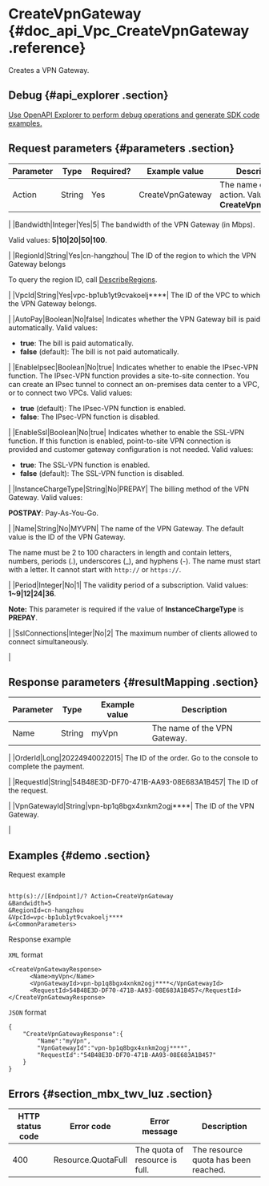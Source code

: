 # CreateVpnGateway {#doc_api_Vpc_CreateVpnGateway .reference}

Creates a VPN Gateway.

## Debug {#api_explorer .section}

[Use OpenAPI Explorer to perform debug operations and generate SDK code examples.](https://api.aliyun.com/#product=Vpc&api=CreateVpnGateway&type=RPC&version=2016-04-28)

## Request parameters {#parameters .section}

|Parameter|Type|Required?|Example value|Description|
|---------|----|---------|-------------|-----------|
|Action|String|Yes|CreateVpnGateway| The name of this action. Value: **CreateVpnGateway**.

 |
|Bandwidth|Integer|Yes|5| The bandwidth of the VPN Gateway \(in Mbps\).

 Valid values: **5|10|20|50|100**.

 |
|RegionId|String|Yes|cn-hangzhou| The ID of the region to which the VPN Gateway belongs

 To query the region ID, call [DescribeRegions](~~36063~~).

 |
|VpcId|String|Yes|vpc-bp1ub1yt9cvakoelj\*\*\*\*| The ID of the VPC to which the VPN Gateway belongs.

 |
|AutoPay|Boolean|No|false| Indicates whether the VPN Gateway bill is paid automatically. Valid values:

 -   **true**: The bill is paid automatically.
-   **false** \(default\): The bill is not paid automatically.

 |
|EnableIpsec|Boolean|No|true| Indicates whether to enable the IPsec-VPN function. The IPsec-VPN function provides a site-to-site connection. You can create an IPsec tunnel to connect an on-premises data center to a VPC, or to connect two VPCs. Valid values:

 -   **true** \(default\): The IPsec-VPN function is enabled.
-   **false**: The IPsec-VPN function is disabled.

 |
|EnableSsl|Boolean|No|true| Indicates whether to enable the SSL-VPN function. If this function is enabled, point-to-site VPN connection is provided and customer gateway configuration is not needed. Valid values:

 -   **true**: The SSL-VPN function is enabled.
-   **false** \(default\): The SSL-VPN function is disabled.

 |
|InstanceChargeType|String|No|PREPAY| The billing method of the VPN Gateway. Valid values:

 **POSTPAY**: Pay-As-You-Go.

 |
|Name|String|No|MYVPN| The name of the VPN Gateway. The default value is the ID of the VPN Gateway.

 The name must be 2 to 100 characters in length and contain letters, numbers, periods \(.\), underscores \(\_\), and hyphens \(-\). The name must start with a letter. It cannot start with `http://` or `https://`.

 |
|Period|Integer|No|1| The validity period of a subscription. Valid values: **1~9|12|24|36**.

 **Note:** This parameter is required if the value of **InstanceChargeType** is **PREPAY**.

 |
|SslConnections|Integer|No|2| The maximum number of clients allowed to connect simultaneously.

 |

## Response parameters {#resultMapping .section}

|Parameter|Type|Example value|Description|
|---------|----|-------------|-----------|
|Name|String|myVpn| The name of the VPN Gateway.

 |
|OrderId|Long|20224940022015| The ID of the order. Go to the console to complete the payment.

 |
|RequestId|String|54B48E3D-DF70-471B-AA93-08E683A1B457| The ID of the request.

 |
|VpnGatewayId|String|vpn-bp1q8bgx4xnkm2ogj\*\*\*\*| The ID of the VPN Gateway.

 |

## Examples {#demo .section}

Request example

``` {#request_demo}

http(s)://[Endpoint]/? Action=CreateVpnGateway
&Bandwidth=5
&RegionId=cn-hangzhou
&VpcId=vpc-bp1ub1yt9cvakoelj****
&<CommonParameters>

```

Response example

`XML` format

``` {#xml_return_success_demo}
<CreateVpnGatewayResponse>
      <Name>myVpn</Name>
      <VpnGatewayId>vpn-bp1q8bgx4xnkm2ogj****</VpnGatewayId>
      <RequestId>54B48E3D-DF70-471B-AA93-08E683A1B457</RequestId>
</CreateVpnGatewayResponse>
```

`JSON` format

``` {#json_return_success_demo}
{
	"CreateVpnGatewayResponse":{
		"Name":"myVpn",
		"VpnGatewayId":"vpn-bp1q8bgx4xnkm2ogj****",
		"RequestId":"54B48E3D-DF70-471B-AA93-08E683A1B457"
	}
}
```

## Errors {#section_mbx_twv_luz .section}

|HTTP status code|Error code|Error message|Description|
|----------------|----------|-------------|-----------|
|400|Resource.QuotaFull|The quota of resource is full.|The resource quota has been reached.|

